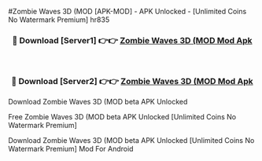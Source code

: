 #Zombie Waves 3D (MOD [APK-MOD] - APK Unlocked - [Unlimited Coins No Watermark Premium] hr835



<div align="center">

<h3>🔴 Download [Server1] 👉👉 <a href="https://momento.my/?title=Zombie_Waves_3D_(MOD">Zombie Waves 3D (MOD Mod Apk</a></h3><br>

<h3>🔴 Download [Server2] 👉👉 <a href="https://momento.my/?title=Zombie_Waves_3D_(MOD">Zombie Waves 3D (MOD Mod Apk</a></h3>
</div>



Download Zombie Waves 3D (MOD beta APK Unlocked

Free Zombie Waves 3D (MOD beta APK Unlocked [Unlimited Coins No Watermark Premium]

Download Zombie Waves 3D (MOD beta APK Unlocked [Unlimited Coins No Watermark Premium] Mod For Android
